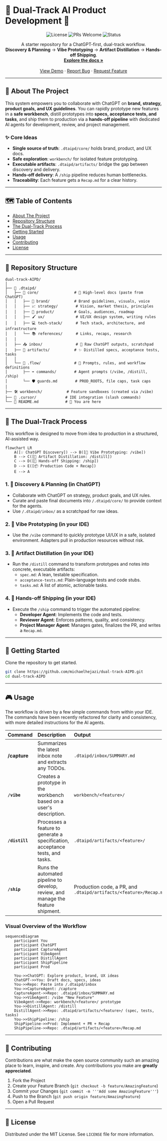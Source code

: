 # 🚀 Dual-Track AI Product Development 🚀

<div align="center">
  <img src="https://img.shields.io/badge/license-MIT-blue.svg" alt="License">
  <img src="https://img.shields.io/badge/PRs-welcome-brightgreen.svg" alt="PRs Welcome">
  <img src="https://img.shields.io/badge/status-active-success.svg" alt="Status">
</div>

<p align="center">
  A starter repository for a ChatGPT-first, dual-track workflow.
  <br />
  <strong>Discovery & Planning</strong> → <strong>Vibe Prototyping</strong> → <strong>Artifact Distillation</strong> → <strong>Hands-off Shipping</strong>.
  <br />
  <a href="#-about-the-project"><strong>Explore the docs »</strong></a>
  <br />
  <br />
  <a href="#-getting-started">View Demo</a>
  ·
  <a href="https://github.com/michaelhejazi/dual-track-AIPD/issues">Report Bug</a>
  ·
  <a href="https://github.com/michaelhejazi/dual-track-AIPD/issues">Request Feature</a>
</p>

---

## 📖 About The Project

This system empowers you to collaborate with ChatGPT on **brand, strategy, product goals, and UX guidelines**. You can rapidly prototype new features in a **safe workbench**, distill prototypes into **specs, acceptance tests, and tasks**, and ship them to production via a **hands-off pipeline** with dedicated AI agents for development, review, and project management.

### ✨ Core Ideas

*   **Single source of truth**: `.dtaipd/core/` holds brand, product, and UX docs.
*   **Safe exploration**: `workbench/` for isolated feature prototyping.
*   **Executable artifacts**: `.dtaipd/artifacts/` bridge the gap between discovery and delivery.
*   **Hands-off delivery**: A `/ship` pipeline reduces human bottlenecks.
*   **Traceability**: Each feature gets a `Recap.md` for a clear history.

---

## 🗺️ Table of Contents

*   [About The Project](#-about-the-project)
*   [Repository Structure](#-repository-structure)
*   [The Dual-Track Process](#-the-dual-track-process)
*   [Getting Started](#-getting-started)
*   [Usage](#-usage)
*   [Contributing](#-contributing)
*   [License](#-license)

---

## 📂 Repository Structure

```
dual-track-AIPD/
│
├── 📁 .dtaipd/
│   ├── 📁 core/                # 🧠 High-level docs (paste from ChatGPT)
│   │   ├── 🎨 brand/           # Brand guidelines, visuals, voice
│   │   ├── 📈 strategy/        # Vision, market thesis, principles
│   │   ├── 🎯 product/         # Goals, audiences, roadmap
│   │   ├── 🖌️ ux/              # UI/UX design system, writing rules
│   │   ├── 💻 tech-stack/      # Tech stack, architecture, and infrastructure
│   │   └── 📚 references/      # Links, recaps, research
│   │
│   ├── 📥 inbox/               # 📝 Raw ChatGPT outputs, scratchpad
│   ├── 📜 artifacts/           # ✨ Distilled specs, acceptance tests, tasks
│   │
│   └── 🤖 .flow/               # 🧠 Prompts, rules, and workflow definitions
│       ├── ➡️ commands/        # Agent prompts (/vibe, /distill, /ship)
│       └── 🛡️ guards.md        # PROD_ROOTS, file caps, task caps
│
├── 🛠️ workbench/           # Feature sandboxes (created via /vibe)
├── 🔌 .cursor/             # IDE integration (slash commands)
└── 📄 README.md            # 📍 You are here
```

---

## 🔄 The Dual-Track Process

This workflow is designed to move from idea to production in a structured, AI-assisted way.

```mermaid
flowchart LR
    A([💡 ChatGPT Discovery]) --> B([🎨 Vibe Prototyping: /vibe])
    B --> C([🧪 Artifact Distillation: /distill])
    C --> D([🚀 Hands-off Shipping: /ship])
    D --> E([📦 Production Code + Recap])
    E --> A
```

### 1. 🧠 Discovery & Planning (in ChatGPT)

*   Collaborate with ChatGPT on strategy, product goals, and UX rules.
*   Curate and paste final documents into `/.dtaipd/core/` to provide context for the agents.
*   Use `/.dtaipd/inbox/` as a scratchpad for raw ideas.

### 2. 🎨 Vibe Prototyping (in your IDE)

*   Use the `/vibe` command to quickly prototype UI/UX in a safe, isolated environment. Adapters pull in production resources without risk.

### 3. 🧪 Artifact Distillation (in your IDE)

*   Run the `/distill` command to transform prototypes and notes into concrete, executable artifacts:
    *   `spec.md`: A lean, testable specification.
    *   `acceptance-tests.md`: Plain-language tests and code stubs.
    *   `tasks.md`: A list of atomic, actionable tasks.

### 4. 🚀 Hands-off Shipping (in your IDE)

*   Execute the `/ship` command to trigger the automated pipeline:
    *   **Developer Agent**: Implements the code and tests.
    *   **Reviewer Agent**: Enforces patterns, quality, and consistency.
    *   **Project Manager Agent**: Manages gates, finalizes the PR, and writes a `Recap.md`.

---

## 🚀 Getting Started

Clone the repository to get started.

```bash
git clone https://github.com/michaelhejazi/dual-track-AIPD.git
cd dual-track-AIPD
```

---

## 🎮 Usage

The workflow is driven by a few simple commands from within your IDE. The commands have been recently refactored for clarity and consistency, with more detailed instructions for the AI agents.

| Command      | Description                                                                              | Output                                                                 |
| :----------- | :--------------------------------------------------------------------------------------- | :--------------------------------------------------------------------- |
| **/capture** | Summarizes the latest inbox note and extracts any TODOs.                                 | `.dtaipd/inbox/SUMMARY.md`                                             |
| **`/vibe`**  | Creates a prototype in the workbench based on a user's description.                        | `workbench/<feature>/`                                                 |
| **`/distill`** | Processes a feature to generate a specification, acceptance tests, and tasks.            | `.dtaipd/artifacts/<feature>/`                                         |
| **`/ship`**    | Runs the automated pipeline to develop, review, and manage the feature shipment.         | Production code, a PR, and `.dtaipd/artifacts/<feature>/Recap.md` |

### Visual Overview of the Workflow

```mermaid
sequenceDiagram
    participant You
    participant ChatGPT
    participant CaptureAgent
    participant VibeAgent
    participant DistillAgent
    participant ShipPipeline
    participant Prod

    You->>ChatGPT: Explore product, brand, UX ideas
    ChatGPT->>You: Draft docs, specs, ideas
    You->>Repo: Paste into /.dtaipd/inbox
    You->>CaptureAgent: /capture
    CaptureAgent->>Repo: .dtaipd/inbox/SUMMARY.md
    You->>VibeAgent: /vibe "New Feature"
    VibeAgent->>Repo: workbench/<feature>/ prototype
    You->>DistillAgent: /distill
    DistillAgent->>Repo: .dtaipd/artifacts/<feature>/ (spec, tests, tasks)
    You->>ShipPipeline: /ship
    ShipPipeline->>Prod: Implement + PR + Recap
    ShipPipeline->>Repo: .dtaipd/artifacts/<feature>/Recap.md
```

---

## 🤝 Contributing

Contributions are what make the open source community such an amazing place to learn, inspire, and create. Any contributions you make are **greatly appreciated**.

1.  Fork the Project
2.  Create your Feature Branch (`git checkout -b feature/AmazingFeature`)
3.  Commit your Changes (`git commit -m '''Add some AmazingFeature'''`)
4.  Push to the Branch (`git push origin feature/AmazingFeature`)
5.  Open a Pull Request

---

## 📜 License

Distributed under the MIT License. See `LICENSE` file for more information.